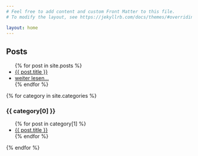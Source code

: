 ```yaml
---
# Feel free to add content and custom Front Matter to this file.
# To modify the layout, see https://jekyllrb.com/docs/themes/#overriding-theme-defaults

layout: home
---
```


<h2>Posts</h2>
<ul class "post-list">
  {% for post in site.posts %}
    <li class="post-link"><a href="{{ post.url }}">{{ post.title }}</a></li>
    <li class="post-link"><a href="{{ post.url }}">weiter lesen...</a></li>
  {% endfor %}
</ul>
  
  {% for category in site.categories %}
  <h3>{{ category[0] }}</h3>
  <ul>
    {% for post in category[1] %}
      <li><a href="{{ post.url }}">{{ post.title }}</a></li>
    {% endfor %}
  </ul>
{% endfor %}

